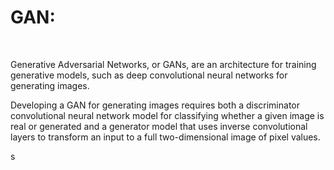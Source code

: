 # GAN:
<br>
<p>
  Generative Adversarial Networks, or GANs, are an architecture for training generative models, such as deep convolutional neural networks for generating images.

Developing a GAN for generating images requires both a discriminator convolutional neural network model for classifying whether a given image is real or generated and a generator model that uses inverse convolutional layers to transform an input to a full two-dimensional image of pixel values.</p>

s
